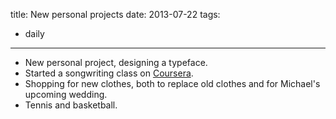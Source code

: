 title: New personal projects
date: 2013-07-22
tags:
- daily
---

- New personal project, designing a typeface.
- Started a songwriting class on [Coursera](coursera.org).
- Shopping for new clothes, both to replace old clothes and for Michael's upcoming wedding.
- Tennis and basketball.
